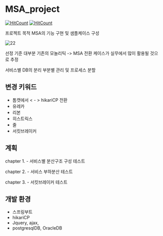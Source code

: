 # MSA_project
[![HitCount](http://hits.dwyl.com/ldk-hub/MSA_project.svg)](http://hits.dwyl.com/ldk-hub/MSA_project)
[![HitCount](https://img.shields.io/badge/lisence-MIT-green.svg)](https://github.com/ldk-hub/MSA_project/blob/master/LICENSE)

프로젝트 목적 MSA의 기능 구현 및 샘플케이스 구성

![22](https://user-images.githubusercontent.com/12209348/75217751-47116c80-57db-11ea-9b8d-69af722f8dbf.PNG)

선정 기준 
 대부분 기존의 모놀리틱 -> MSA 전환 케이스가 실무에서 많이 활용될 것으로 추정

서비스별 DB의 분리 부분별 관리 및 프로세스 분할 


## 변경 키워드
  - 톰캣에서 < - > hikariCP 전환
  - 유레카 
  - 리본 
  - 히스트릭스 
  - 줄
  - 서킷브레이커




## 계획
chapter 1. - 서비스별 분산구조 구성 테스트 

chapter 2. - 서비스 부하분산 테스트

chapter 3. - 서킷브레이커 테스트



## 개발 환경
 - 스프링부트
 - hikariCP
 - Jquery, ajax, 
 - postgresqlDB, OracleDB
